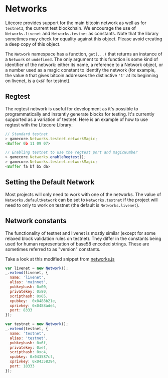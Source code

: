 # Networks
Litecore provides support for the main bitcoin network as well as for `testnet3`, the current test blockchain. We encourage the use of `Networks.livenet` and `Networks.testnet` as constants. Note that the library sometimes may check for equality against this object. Please avoid creating a deep copy of this object.

The `Network` namespace has a function, `get(...)` that returns an instance of a `Network` or `undefined`. The only argument to this function is some kind of identifier of the network: either its name, a reference to a Network object, or a number used as a magic constant to identify the network (for example, the value `0` that gives bitcoin addresses the distinctive `'1'` at its beginning on livenet, is a `0x6F` for testnet).

## Regtest

The regtest network is useful for development as it's possible to programmatically and instantly generate blocks for testing. It's currently supported as a variation of testnet. Here is an example of how to use regtest with the Litecore Library:

```js
// Standard testnet
> gamecore.Networks.testnet.networkMagic;
<Buffer 0b 11 09 07>
```

```js
// Enabling testnet to use the regtest port and magicNumber
> gamecore.Networks.enableRegtest();
> gamecore.Networks.testnet.networkMagic;
<Buffer fa bf b5 da>
```

## Setting the Default Network
Most projects will only need to work with one of the networks. The value of `Networks.defaultNetwork` can be set to `Networks.testnet` if the project will need to only to work on testnet (the default is `Networks.livenet`).

## Network constants
The functionality of testnet and livenet is mostly similar (except for some relaxed block validation rules on testnet). They differ in the constants being used for human representation of base58 encoded strings. These are sometimes referred to as "version" constants.

Take a look at this modified snippet from [networks.js](https://github.com/litecoin-project/gamecore/blob/master/lib/networks.js)

```javascript
var livenet = new Network();
_.extend(livenet, {
  name: 'livenet',
  alias: 'mainnet',
  pubkeyhash: 0x00,
  privatekey: 0x80,
  scripthash: 0x05,
  xpubkey:  0x0488b21e,
  xprivkey: 0x0488ade4,
  port: 8333
});

var testnet = new Network();
_.extend(testnet, {
  name: 'testnet',
  alias: 'testnet',
  pubkeyhash: 0x6f,
  privatekey: 0xef,
  scripthash: 0xc4,
  xpubkey: 0x043587cf,
  xprivkey: 0x04358394,
  port: 18333
});
```
